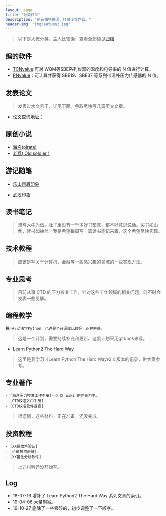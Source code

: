 ```yaml
---
layout: page
title: "分类作品"
description: "创造独特模因，打磨传世作品。"
header-img: "img/autumn2.jpg"
---
```


>   以下是大概分类，主人比较懒，查看全部请见[归档](https://yuxiaoyan.com/archive.html)

## 编的软件

- [TCNvalue](https://github.com/iAIClub/CTDsoft/tree/master/TCNvalueV1.0):可对 WQM等SBE系列仪器的温度和电导率的 N 值进行计算。
- [PNvalue](https://github.com/iYuXiaoyan/CTDsoft/blob/master/PNvalue.py)：可计算并获得 SBE19、SBE37 等系列带温补压力传感器的 N 值。

## 发表论文

>   发表过水文若干，详见下面。争取尽快写几篇英文文章。

- [论文查询地址：](http://xueshu.baidu.com/scholarID/CN-BQ735L8J)

## 原创小说

-   [海盗(pirate)](https://yuxiaoyan.com/blog/Pirate.html)
-   [老兵( Old soldier )](https://yuxiaoyan.com/blog/OldSoldier.html)

## 游记随笔

-   [乐山峨眉印象](https://yuxiaoyan.com/blog/LeShanAndEmeiMountain.html)

-   [武汉印象](https://yuxiaoyan.com/blog/WuHanTraveling.html)

## 读书笔记

>   想与大牛为伍，肚子里没有一千本好书垫底，都不好意思说话。买书如山倒，读书如抽丝。我是希望每周写一篇读书笔记来着，这个希望尽快实现。



## 技术教程

>   应该是写关于计算机、金融等一些感兴趣的领域的一些实现方法。



## 专业思考

>   目前从事 CTD 的压力校准工作，针对这些工作领域的相关问题，时不时会发表一些见解。



## 编程教学

```
最小行动法学Python：也许是个开源库比较好，正在筹备。
```

> 这是一个计划，需要持续补充和更新。这里计划采用gitbook来写。

- [Learn Python2 The Hard Way](http://xiaoyan.work/tags/#LP2THW)

> 这里是我学习《Learn Python The Hard Way》2.x 版本的记录，供大家参考。



## 专业著作

```
- [海洋压力校准工作手册]--》以 wiki 的完善为主。
- [CTD校准入门手册]
- [CTD校准软件速查]
```
> 很遗憾，这些材料，正在准备，还没完成。

## 投资教程
```
- [XX操盘术验证]
- [价值投资验证]
- [XX量化分析软件]
```
> 上述材料还没开始写。

## Log

- 18-07-16 增补了 Learn Python2 The Hard Way 系列文章的索引。
- 19-04-06 大量删减。
- 19-10-27 删除了一些零碎的，初步调整了一下顺序。
